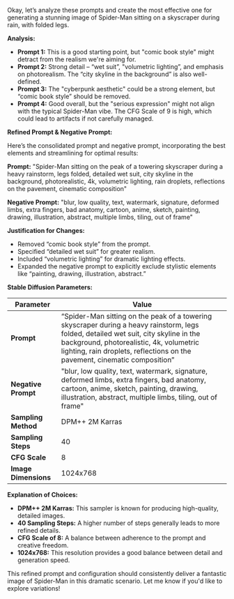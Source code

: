 Okay, let’s analyze these prompts and create the most effective one for generating a stunning image of Spider-Man sitting on a skyscraper during rain, with folded legs.

**Analysis:**

*   **Prompt 1:** This is a good starting point, but "comic book style" might detract from the realism we're aiming for.
*   **Prompt 2:** Strong detail – “wet suit”, "volumetric lighting”, and emphasis on photorealism. The “city skyline in the background” is also well-defined.
*   **Prompt 3:** The "cyberpunk aesthetic" could be a strong element, but “comic book style” should be removed. 
*   **Prompt 4:** Good overall, but the "serious expression" might not align with the typical Spider-Man vibe. The CFG Scale of 9 is high, which could lead to artifacts if not carefully managed.

**Refined Prompt & Negative Prompt:**

Here’s the consolidated prompt and negative prompt, incorporating the best elements and streamlining for optimal results:

**Prompt:** "Spider-Man sitting on the peak of a towering skyscraper during a heavy rainstorm, legs folded, detailed wet suit, city skyline in the background, photorealistic, 4k, volumetric lighting, rain droplets, reflections on the pavement, cinematic composition"

**Negative Prompt:** "blur, low quality, text, watermark, signature, deformed limbs, extra fingers, bad anatomy, cartoon, anime, sketch, painting, drawing, illustration, abstract, multiple limbs, tiling, out of frame"

**Justification for Changes:**

*   Removed “comic book style” from the prompt.
*   Specified “detailed wet suit” for greater realism.
*   Included “volumetric lighting” for dramatic lighting effects.
*   Expanded the negative prompt to explicitly exclude stylistic elements like “painting, drawing, illustration, abstract.”

**Stable Diffusion Parameters:**

| Parameter             | Value     |
| --------------------- | --------- |
| **Prompt**             | “Spider-Man sitting on the peak of a towering skyscraper during a heavy rainstorm, legs folded, detailed wet suit, city skyline in the background, photorealistic, 4k, volumetric lighting, rain droplets, reflections on the pavement, cinematic composition” |
| **Negative Prompt**    | "blur, low quality, text, watermark, signature, deformed limbs, extra fingers, bad anatomy, cartoon, anime, sketch, painting, drawing, illustration, abstract, multiple limbs, tiling, out of frame" |
| **Sampling Method**    | DPM++ 2M Karras |
| **Sampling Steps**     | 40          |
| **CFG Scale**          | 8           |
| **Image Dimensions**   | 1024x768   |


**Explanation of Choices:**

*   **DPM++ 2M Karras:** This sampler is known for producing high-quality, detailed images.
*   **40 Sampling Steps:** A higher number of steps generally leads to more refined details.
*   **CFG Scale of 8:** A balance between adherence to the prompt and creative freedom.
*   **1024x768:** This resolution provides a good balance between detail and generation speed.

This refined prompt and configuration should consistently deliver a fantastic image of Spider-Man in this dramatic scenario.  Let me know if you'd like to explore variations!